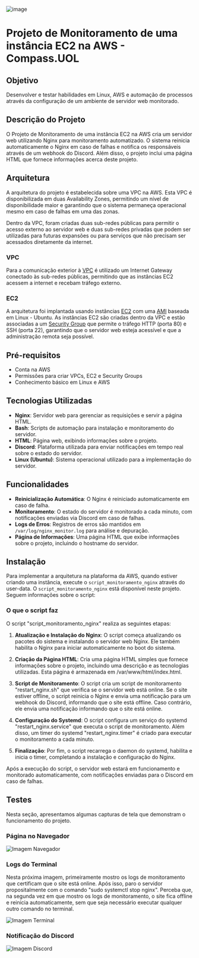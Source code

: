 ![image](https://github.com/user-attachments/assets/5a6b37b1-448e-4eab-8d3b-58150ace08dd)
# Projeto de Monitoramento de uma instância EC2 na AWS - Compass.UOL

## Objetivo
Desenvolver e testar habilidades em Linux, AWS e automação de processos através da configuração de um ambiente de servidor web monitorado.

## Descrição do Projeto
O Projeto de Monitoramento de uma instância EC2 na AWS cria um servidor web utilizando Nginx para monitoramento automatizado. O sistema reinicia automaticamente o Nginx em caso de falhas e notifica os responsáveis através de um webhook do Discord. Além disso, o projeto inclui uma página HTML que fornece informações acerca deste projeto.

## Arquitetura
A arquitetura do projeto é estabelecida sobre uma VPC na AWS. Esta VPC é disponibilizada em duas Availability Zones, permitindo um nível de disponibilidade maior e garantindo que o sistema permaneça operacional mesmo em caso de falhas em uma das zonas.

Dentro da VPC, foram criadas duas sub-redes públicas para permitir o acesso externo ao servidor web e duas sub-redes privadas que podem ser utilizadas para futuras expansões ou para serviços que não precisam ser acessados diretamente da internet.

### VPC
Para a comunicação exterior à [VPC](https://docs.aws.amazon.com/vpc/latest/userguide/what-is-amazon-vpc.html)  é utilizado um Internet Gateway conectado às sub-redes públicas, permitindo que as instâncias EC2 acessem a internet e recebam tráfego externo.

### EC2
A arquitetura foi implantada usando instâncias [EC2](https://docs.aws.amazon.com/pt_br/AWSEC2/latest/UserGuide/concepts.html) com uma [AMI](https://docs.aws.amazon.com/pt_br/AWSEC2/latest/UserGuide/AMIs.html) baseada em Linux - Ubuntu. As instâncias EC2 são criadas dentro da VPC e estão associadas a um [Security Group](https://docs.aws.amazon.com/pt_br/AWSEC2/latest/UserGuide/ec2-security-groups.html) que permite o  tráfego HTTP (porta 80) e SSH (porta 22), garantindo que o servidor web esteja acessível e que a administração remota seja possível.

## Pré-requisitos
- Conta na AWS
- Permissões para criar VPCs, EC2 e Security Groups
- Conhecimento básico em Linux e AWS
  
## Tecnologias Utilizadas
- **Nginx**: Servidor web para gerenciar as requisições e servir a página HTML.
- **Bash**: Scripts de automação para instalação e monitoramento do servidor.
- **HTML**: Página web, exibindo informações sobre o projeto.
- **Discord**: Plataforma utilizada para enviar notificações em tempo real sobre o estado do servidor.
- **Linux (Ubuntu)**: Sistema operacional utilizado para a implementação do servidor.
  
## Funcionalidades
- **Reinicialização Automática**: O Nginx é reiniciado automaticamente em caso de falha.
- **Monitoramento**: O estado do servidor é monitorado a cada minuto, com notificações enviadas via Discord em caso de falhas.
- **Logs de Erros**: Registros de erros são mantidos em `/var/log/nginx_monitor.log` para análise e depuração.
- **Página de Informações**: Uma página HTML que exibe informações sobre o projeto, incluindo o hostname do servidor.

## Instalação
Para implementar a arquitetura na plataforma da AWS, quando estiver criando uma instância, execute o `script_monitoramento_nginx` através do user-data.
O `script_monitoramento_nginx` está disponível neste projeto. Seguem informações sobre o script:

### O que o script faz
O script "script_monitoramento_nginx" realiza as seguintes etapas:

1. **Atualização e Instalação do Nginx**: O script começa atualizando os pacotes do sistema e instalando o servidor web Nginx. Ele também habilita o Nginx para iniciar automaticamente no boot do sistema.

2. **Criação da Página HTML**: Cria uma página HTML simples que fornece informações sobre o projeto, incluindo uma descrição e as tecnologias utilizadas. Esta página é armazenada em /var/www/html/index.html.

3. **Script de Monitoramento**: O script cria um script de monitoramento "restart_nginx.sh" que verifica se o servidor web está online. Se o site estiver offline, o script reinicia o Nginx e envia uma notificação para um webhook do Discord, informando que o site está offline. Caso contrário, ele envia uma notificação informando que o site está online.

4. **Configuração do Systemd**: O script configura um serviço do systemd "restart_nginx.service" que executa o script de monitoramento. Além disso, um timer do systemd "restart_nginx.timer" é criado para executar o monitoramento a cada minuto.

5. **Finalização**: Por fim, o script recarrega o daemon do systemd, habilita e inicia o timer, completando a instalação e configuração do Nginx.

Após a execução do script, o servidor web estará em funcionamento e monitorado automaticamente, com notificações enviadas para o Discord em caso de falhas.

## Testes

Nesta seção, apresentamos algumas capturas de tela que demonstram o funcionamento do projeto.

### Página no Navegador

![Imagem Navegador](https://github.com/user-attachments/assets/e497bea0-237d-4158-b0e4-d2ce6a009caf)


### Logs do Terminal
Nesta próxima imagem, primeiramente mostro os logs de monitoramento que certificam que o site está online. Após isso, paro o servidor propositalmente com o comando "sudo systemctl stop nginx". Perceba que, na segunda vez em que mostro os logs de monitoramento, o site fica offline e reinicia automaticamente, sem que seja necessário executar qualquer outro comando no terminal.

![Imagem Terminal](https://github.com/user-attachments/assets/5f58de0b-c4a5-43a6-ac5e-6f7462ab21a9)


### Notificação do Discord

![Imagem Discord](https://github.com/user-attachments/assets/719308da-b8c6-48d7-91eb-c22ef3f05546)

